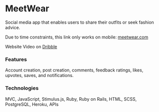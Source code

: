 # MeetWear 
Social media app that enables users to share their outfits or seek fashion advice. 
 
Due to time constraints, this link only works on mobile: [meetwear.com](https://meetwear.me/) 

Website Video on [Dribble](https://dribbble.com/shots/22382110-MeetWear-Social-Media-App)
 
### Features
Account creation, post creation, comments, feedback ratings, likes, upvotes, saves, and notifications.

### Technologies 
MVC, JavaScript, Stimulus.js, Ruby, Ruby on Rails, HTML, SCSS, PostgreSQL, Heroku, APIs 

